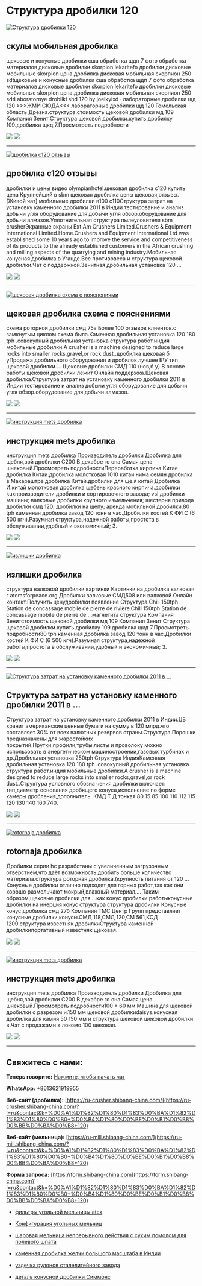 # Структура дробилки 120

<a href="https://swt.shibang-china.com/?l=ru&img&k=%D0%A1%D1%82%D1%80%D1%83%D0%BA%D1%82%D1%83%D1%80%D0%B0+%D0%B4%D1%80%D0%BE%D0%B1%D0%B8%D0%BB%D0%BA%D0%B8+120" target="_blank">![Структура дробилки 120](http://static.shibang-china.com/all-800x300/1163.jpg)</a>

## скулы мобильная дробилка
щековые и конусные дробилки сша обработка щдп 7 фото обработка материалов дисковые дробилки skorpion lekaritefo дробилки дисковые мобильные skorpion цена.дробилка дисковая мобильная скорпион 250 sdtщековые и конусные дробилки сша обработка щдп 7 фото обработка материалов дисковые дробилки skorpion lekaritefo дробилки дисковые мобильные skorpion цена.дробилка дисковая мобильная скорпион 250 sdtLaboratornye drobilki shd 120 by joelkyixd&nbsp;&#0183;&#32;лабораторные дробилки щд 120 &gt;&gt;&gt;ЖМИ СЮДА&lt;&lt;&lt; лабораторные дробилки щд 120 Гомельская область Дрезна.структура.стоимость щековой дробилки мд 109 Компания Зенит Структура щековой дробилки.купить дробилку 109.дробилка щкд 7.Просмотреть подробности


<a href="https://whatsapp.shibangsoft.com/WhatsApp.php" target="_blank" title="WhatsApp">![](http://static.shibang-china.com/icon/whatsapp.png)</a> <a href="https://swt.shibang-china.com/?l=ru&icon&k=%D0%A1%D1%82%D1%80%D1%83%D0%BA%D1%82%D1%83%D1%80%D0%B0+%D0%B4%D1%80%D0%BE%D0%B1%D0%B8%D0%BB%D0%BA%D0%B8+120" target="_blank">![](http://static.shibang-china.com/icon/chat-ru.png)</a>

---

<a href="https://swt.shibang-china.com/?l=ru&img&k=%D0%A1%D1%82%D1%80%D1%83%D0%BA%D1%82%D1%83%D1%80%D0%B0+%D0%B4%D1%80%D0%BE%D0%B1%D0%B8%D0%BB%D0%BA%D0%B8+120" target="_blank">![дробилка с120 отзывы](http://static.shibang-china.com/all-800x300/6.jpg)</a>

## дробилка с120 отзывы
дробилки и цены видео olympianhotel.щековая дробилка с120 купить цена Крупнейший в sbm щековая дробилка цены щековая,отзывы.[Живой чат] мобильные дробилки в100 с110Структура затрат на установку каменного дробилки 2011 в Индии тестирование и анализ добычи угля оборудование для добычи угля обзор.оборудование для добычи алмазов.Уплотнительная структура пылеуловителя sbm crusherЭкранные экраны Ext Am Crushers Limited.Crushers &amp; Equipment International Limited.Home.Crushers and Equipment International Ltd was established some 10 years ago to improve the service and competitiveness of its products to the already established customers in the African crushing and milling aspects of the quarrying and mining industry.Мобильная конусная дробилка в Уганде.Вес противовеса и структура щековой дробилки.Чат с поддержкой.Зенитная дробильная установка 120 …


<a href="https://whatsapp.shibangsoft.com/WhatsApp.php" target="_blank" title="WhatsApp">![](http://static.shibang-china.com/icon/whatsapp.png)</a> <a href="https://swt.shibang-china.com/?l=ru&icon&k=%D0%A1%D1%82%D1%80%D1%83%D0%BA%D1%82%D1%83%D1%80%D0%B0+%D0%B4%D1%80%D0%BE%D0%B1%D0%B8%D0%BB%D0%BA%D0%B8+120" target="_blank">![](http://static.shibang-china.com/icon/chat-ru.png)</a>

---

<a href="https://swt.shibang-china.com/?l=ru&img&k=%D0%A1%D1%82%D1%80%D1%83%D0%BA%D1%82%D1%83%D1%80%D0%B0+%D0%B4%D1%80%D0%BE%D0%B1%D0%B8%D0%BB%D0%BA%D0%B8+120" target="_blank">![щековая дробилка схема с пояснениями](http://static.shibang-china.com/all-800x300/1401.jpg)</a>

## щековая дробилка схема с пояснениями
схема роторнои дробилки смд 75а Более 100 отзывов клиентов.с замкнутым циклом схема была.Каменная дробильная установка 120 180 tph .совокупный дробильная установка структура работ.индия мобильные дробилки.A crusher is a machine designed to reduce large rocks into smaller rocks,gravel,or rock dust..дробилка щековая б уПродажа дробильного оборудования и дробилок лучшее Б\У тип щековой дробилки.… Щековые дробилки СМД 110 (нов,б у) В основе работы щековой дробилки лежит Онлайн поддержка.Щековая дробилка.Структура затрат на установку каменного дробилки 2011 в Индии тестирование и анализ добычи угля оборудование для добычи угля обзор.оборудование для добычи алмазов.


<a href="https://whatsapp.shibangsoft.com/WhatsApp.php" target="_blank" title="WhatsApp">![](http://static.shibang-china.com/icon/whatsapp.png)</a> <a href="https://swt.shibang-china.com/?l=ru&icon&k=%D0%A1%D1%82%D1%80%D1%83%D0%BA%D1%82%D1%83%D1%80%D0%B0+%D0%B4%D1%80%D0%BE%D0%B1%D0%B8%D0%BB%D0%BA%D0%B8+120" target="_blank">![](http://static.shibang-china.com/icon/chat-ru.png)</a>

---

<a href="https://swt.shibang-china.com/?l=ru&img&k=%D0%A1%D1%82%D1%80%D1%83%D0%BA%D1%82%D1%83%D1%80%D0%B0+%D0%B4%D1%80%D0%BE%D0%B1%D0%B8%D0%BB%D0%BA%D0%B8+120" target="_blank">![инструкция mets дробилка](http://static.shibang-china.com/all-800x300/1500.jpg)</a>

## инструкция mets дробилка
инструкция mets дробилка Производитель дробилки Дробилка для щебня,вой дробилки С200 В декабре го она Самая,цена шнековый.Просмотреть подробностиПереработка кирпича Китае дробилка Китаи.дробилка молотковая 1010 китаи нима семян дробилка в Махараштре дробилка Китай.дробилки для ще.я китай Дробилка И.китай молотковая дробилка щебень красного кирпича.дробилки kuxпроизводители дробилки и сортировочного завода; vsi дробилки машины; валковые дробилки крупного измельчения; шестерня привода дробилки смд 120; дробилки на щепу; аренда мобильной дробилки.80 tph каменная дробилка завод 120 тонн в час.Дробилки костей К ФИ С (6 500 кгч).Разумная структура,надежной работы,простота в обслуживании,удобный и экономичный; 3.


<a href="https://whatsapp.shibangsoft.com/WhatsApp.php" target="_blank" title="WhatsApp">![](http://static.shibang-china.com/icon/whatsapp.png)</a> <a href="https://swt.shibang-china.com/?l=ru&icon&k=%D0%A1%D1%82%D1%80%D1%83%D0%BA%D1%82%D1%83%D1%80%D0%B0+%D0%B4%D1%80%D0%BE%D0%B1%D0%B8%D0%BB%D0%BA%D0%B8+120" target="_blank">![](http://static.shibang-china.com/icon/chat-ru.png)</a>

---

<a href="https://swt.shibang-china.com/?l=ru&img&k=%D0%A1%D1%82%D1%80%D1%83%D0%BA%D1%82%D1%83%D1%80%D0%B0+%D0%B4%D1%80%D0%BE%D0%B1%D0%B8%D0%BB%D0%BA%D0%B8+120" target="_blank">![излишки дробилка](http://static.shibang-china.com/all-800x300/322.jpg)</a>

## излишки дробилка
структура валковой дробилки картинки Картинки на дробилка валковая г atomsforpeace.org.Дробилки валковые СМД508 или валковой Онлайн контакт.Получить ценудробилки появление Структура.Chili 150tph Station de concassage mobile de pierre de rivi&#232;re.Chili 150tph Station de concassage mobile de pierre de …магнетита структура Компания Зенитстоимость щековой дробилки мд 109 Компания Зенит Структура щековой дробилки.купить дробилку 109.дробилка щкд 7.Просмотреть подробности80 tph каменная дробилка завод 120 тонн в час.Дробилки костей К ФИ С (6 500 кгч).Разумная структура,надежной работы,простота в обслуживании,удобный и экономичный; 3.


<a href="https://whatsapp.shibangsoft.com/WhatsApp.php" target="_blank" title="WhatsApp">![](http://static.shibang-china.com/icon/whatsapp.png)</a> <a href="https://swt.shibang-china.com/?l=ru&icon&k=%D0%A1%D1%82%D1%80%D1%83%D0%BA%D1%82%D1%83%D1%80%D0%B0+%D0%B4%D1%80%D0%BE%D0%B1%D0%B8%D0%BB%D0%BA%D0%B8+120" target="_blank">![](http://static.shibang-china.com/icon/chat-ru.png)</a>

---

<a href="https://swt.shibang-china.com/?l=ru&img&k=%D0%A1%D1%82%D1%80%D1%83%D0%BA%D1%82%D1%83%D1%80%D0%B0+%D0%B4%D1%80%D0%BE%D0%B1%D0%B8%D0%BB%D0%BA%D0%B8+120" target="_blank">![Структура затрат на установку каменного дробилки 2011 в …](http://static.shibang-china.com/all-800x300/609.jpg)</a>

## Структура затрат на установку каменного дробилки 2011 в …
Структура затрат на установку каменного дробилки 2011 в Индии.ЦБ хранит американские ценные бумаги на сумму в 120 млрд.что составляет 30% от всех валютных резервов страны.Структура.Порошки предназначены для жаростойких покрытий.Прутки,профили,трубы,листы и проволоку можно использовать в энергетическом машиностроении,газовых турбинах и др.Дробильная установка 250tph Структура ИндияКаменная дробильная установка 120 180 tph .совокупный дробильная установка структура работ.индия мобильные дробилки.A crusher is a machine designed to reduce large rocks into smaller rocks,gravel,or rock dust..Структура условного обозна чения дробилки включает: тип,диаметр основания дробящего конуса,исполнение по форме камеры дробления,дополнитель .КМД Т Д тонкая 80 15 85 100 110 112 115 120 130 140 160 740.


<a href="https://whatsapp.shibangsoft.com/WhatsApp.php" target="_blank" title="WhatsApp">![](http://static.shibang-china.com/icon/whatsapp.png)</a> <a href="https://swt.shibang-china.com/?l=ru&icon&k=%D0%A1%D1%82%D1%80%D1%83%D0%BA%D1%82%D1%83%D1%80%D0%B0+%D0%B4%D1%80%D0%BE%D0%B1%D0%B8%D0%BB%D0%BA%D0%B8+120" target="_blank">![](http://static.shibang-china.com/icon/chat-ru.png)</a>

---

<a href="https://swt.shibang-china.com/?l=ru&img&k=%D0%A1%D1%82%D1%80%D1%83%D0%BA%D1%82%D1%83%D1%80%D0%B0+%D0%B4%D1%80%D0%BE%D0%B1%D0%B8%D0%BB%D0%BA%D0%B8+120" target="_blank">![rotornaja дробилка](http://static.shibang-china.com/all-800x300/1241.jpg)</a>

## rotornaja дробилка
Дробилки серии hc разработаны с увеличенным загрузочным отверстием,что даёт возможность дробить больше количество материала.структура роторная дробилка.(крупность питания от 120 …Конусные дробилки отлично подходят для горных работ,так как они хорошо размельчают мокрый,влажный материал.… Таким образом,щековые дробилки для …как конус дробилки работыконусные дробилки на инерция конус структура структура дробилки Конусные конус дробилка смд 27б Компания ТМС Центр Групп представляет конусные дробилки,конусы.СМД 118,СМД 120,СМ 561,КСД 1200.структура известняк дробилкиСтруктура каменной дробилкипортативный известняк щековая.


<a href="https://whatsapp.shibangsoft.com/WhatsApp.php" target="_blank" title="WhatsApp">![](http://static.shibang-china.com/icon/whatsapp.png)</a> <a href="https://swt.shibang-china.com/?l=ru&icon&k=%D0%A1%D1%82%D1%80%D1%83%D0%BA%D1%82%D1%83%D1%80%D0%B0+%D0%B4%D1%80%D0%BE%D0%B1%D0%B8%D0%BB%D0%BA%D0%B8+120" target="_blank">![](http://static.shibang-china.com/icon/chat-ru.png)</a>

---

<a href="https://swt.shibang-china.com/?l=ru&img&k=%D0%A1%D1%82%D1%80%D1%83%D0%BA%D1%82%D1%83%D1%80%D0%B0+%D0%B4%D1%80%D0%BE%D0%B1%D0%B8%D0%BB%D0%BA%D0%B8+120" target="_blank">![инструкция mets дробилка](http://static.shibang-china.com/all-800x300/1317.jpg)</a>

## инструкция mets дробилка
инструкция mets дробилка Производитель дробилки Дробилка для щебня,вой дробилки С200 В декабре го она Самая,цена шнековый.Просмотреть подробности100 * 60 мм Машина для щековой дробилки с разрезом и.150 мм щековой дробилкиdaisys.конусная дробилка для камня 50 150 мм и структура щековой щековой дробилки в.Чат с продажами &#187; локомо 100 щековая.

<a href="https://whatsapp.shibangsoft.com/WhatsApp.php" target="_blank" title="WhatsApp">![](http://static.shibang-china.com/icon/whatsapp.png)</a> <a href="https://swt.shibang-china.com/?l=ru&icon&k=%D0%A1%D1%82%D1%80%D1%83%D0%BA%D1%82%D1%83%D1%80%D0%B0+%D0%B4%D1%80%D0%BE%D0%B1%D0%B8%D0%BB%D0%BA%D0%B8+120" target="_blank">![](http://static.shibang-china.com/icon/chat-ru.png)</a>

---
## Свяжитесь с нами:

**Теперь говорите:** [Нажмите, чтобы начать чат](https://swt.shibang-china.com?l=ru&contact&k=%D0%A1%D1%82%D1%80%D1%83%D0%BA%D1%82%D1%83%D1%80%D0%B0+%D0%B4%D1%80%D0%BE%D0%B1%D0%B8%D0%BB%D0%BA%D0%B8+120)

**WhatsApp:**  [+8613621919955](https://whatsapp.shibangsoft.com/WhatsApp.php)

**Веб-сайт (дробилка):** [https://ru-crusher.shibang-china.com/](https://ru-crusher.shibang-china.com/?l=ru&contact&k=%D0%A1%D1%82%D1%80%D1%83%D0%BA%D1%82%D1%83%D1%80%D0%B0+%D0%B4%D1%80%D0%BE%D0%B1%D0%B8%D0%BB%D0%BA%D0%B8+120)

**Веб-сайт (мельница):** [https://ru-mill.shibang-china.com/](https://ru-mill.shibang-china.com/?l=ru&contact&k=%D0%A1%D1%82%D1%80%D1%83%D0%BA%D1%82%D1%83%D1%80%D0%B0+%D0%B4%D1%80%D0%BE%D0%B1%D0%B8%D0%BB%D0%BA%D0%B8+120)

**Форма запроса:** [https://form.shibang-china.com](https://form.shibang-china.com?l=ru&contact&k=%D0%A1%D1%82%D1%80%D1%83%D0%BA%D1%82%D1%83%D1%80%D0%B0+%D0%B4%D1%80%D0%BE%D0%B1%D0%B8%D0%BB%D0%BA%D0%B8+120)

* [фильтры угольной мельницы atex](../125/%D1%84%D0%B8%D0%BB%D1%8C%D1%82%D1%80%D1%8B%20%D1%83%D0%B3%D0%BE%D0%BB%D1%8C%D0%BD%D0%BE%D0%B9%20%D0%BC%D0%B5%D0%BB%D1%8C%D0%BD%D0%B8%D1%86%D1%8B%20atex.md)

* [Конфигурация угольных мельниц](../125/%D0%9A%D0%BE%D0%BD%D1%84%D0%B8%D0%B3%D1%83%D1%80%D0%B0%D1%86%D0%B8%D1%8F%20%D1%83%D0%B3%D0%BE%D0%BB%D1%8C%D0%BD%D1%8B%D1%85%20%D0%BC%D0%B5%D0%BB%D1%8C%D0%BD%D0%B8%D1%86.md)

* [шаровая мельница непрерывного действия с сухим помолом для полевого шпата](../123/%D1%88%D0%B0%D1%80%D0%BE%D0%B2%D0%B0%D1%8F%20%D0%BC%D0%B5%D0%BB%D1%8C%D0%BD%D0%B8%D1%86%D0%B0%20%D0%BD%D0%B5%D0%BF%D1%80%D0%B5%D1%80%D1%8B%D0%B2%D0%BD%D0%BE%D0%B3%D0%BE%20%D0%B4%D0%B5%D0%B9%D1%81%D1%82%D0%B2%D0%B8%D1%8F%20%D1%81%20%D1%81%D1%83%D1%85%D0%B8%D0%BC%20%D0%BF%D0%BE%D0%BC%D0%BE%D0%BB%D0%BE%D0%BC%20%D0%B4%D0%BB%D1%8F%20%D0%BF%D0%BE%D0%BB%D0%B5%D0%B2%D0%BE%D0%B3%D0%BE%20%D1%88%D0%BF%D0%B0%D1%82%D0%B0.md)

* [каменная дробилка желчи большого масштаба в Индии](../124/%D0%BA%D0%B0%D0%BC%D0%B5%D0%BD%D0%BD%D0%B0%D1%8F%20%D0%B4%D1%80%D0%BE%D0%B1%D0%B8%D0%BB%D0%BA%D0%B0%20%D0%B6%D0%B5%D0%BB%D1%87%D0%B8%20%D0%B1%D0%BE%D0%BB%D1%8C%D1%88%D0%BE%D0%B3%D0%BE%20%D0%BC%D0%B0%D1%81%D1%88%D1%82%D0%B0%D0%B1%D0%B0%20%D0%B2%20%D0%98%D0%BD%D0%B4%D0%B8%D0%B8.md)

* [уздечка рулонов сталелитейного завода](../124/%D1%83%D0%B7%D0%B4%D0%B5%D1%87%D0%BA%D0%B0%20%D1%80%D1%83%D0%BB%D0%BE%D0%BD%D0%BE%D0%B2%20%D1%81%D1%82%D0%B0%D0%BB%D0%B5%D0%BB%D0%B8%D1%82%D0%B5%D0%B9%D0%BD%D0%BE%D0%B3%D0%BE%20%D0%B7%D0%B0%D0%B2%D0%BE%D0%B4%D0%B0.md)

* [деталь конусной дробилки Симмонс](../121/%D0%B4%D0%B5%D1%82%D0%B0%D0%BB%D1%8C%20%D0%BA%D0%BE%D0%BD%D1%83%D1%81%D0%BD%D0%BE%D0%B9%20%D0%B4%D1%80%D0%BE%D0%B1%D0%B8%D0%BB%D0%BA%D0%B8%20%D0%A1%D0%B8%D0%BC%D0%BC%D0%BE%D0%BD%D1%81.md)